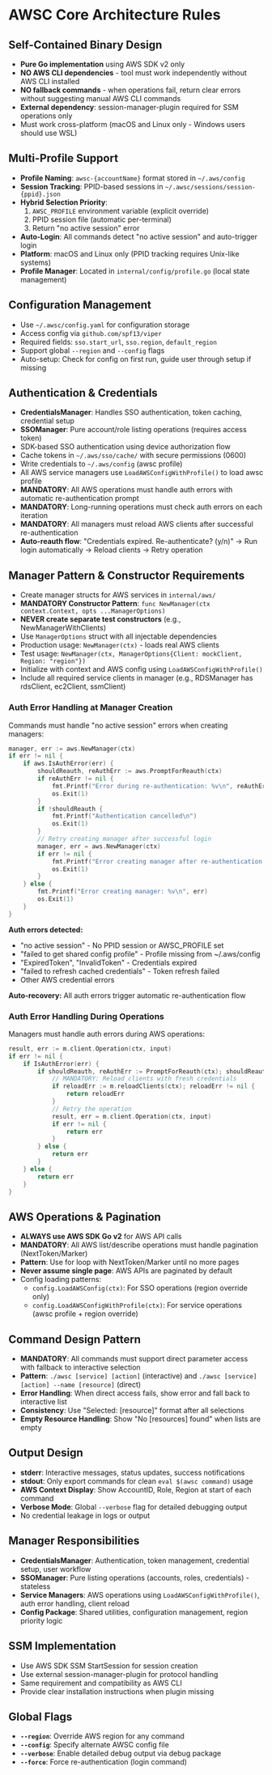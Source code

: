 # AWSC Core Architecture Rules

## Self-Contained Binary Design

- **Pure Go implementation** using AWS SDK v2 only
- **NO AWS CLI dependencies** - tool must work independently without AWS CLI installed
- **NO fallback commands** - when operations fail, return clear errors without suggesting manual AWS CLI commands
- **External dependency**: session-manager-plugin required for SSM operations only
- Must work cross-platform (macOS and Linux only - Windows users should use WSL)

## Multi-Profile Support

- **Profile Naming**: `awsc-{accountName}` format stored in `~/.aws/config`
- **Session Tracking**: PPID-based sessions in `~/.awsc/sessions/session-{ppid}.json`
- **Hybrid Selection Priority**:
  1. `AWSC_PROFILE` environment variable (explicit override)
  2. PPID session file (automatic per-terminal)
  3. Return "no active session" error
- **Auto-Login**: All commands detect "no active session" and auto-trigger login
- **Platform**: macOS and Linux only (PPID tracking requires Unix-like systems)
- **Profile Manager**: Located in `internal/config/profile.go` (local state management)

## Configuration Management

- Use `~/.awsc/config.yaml` for configuration storage
- Access config via `github.com/spf13/viper`
- Required fields: `sso.start_url`, `sso.region`, `default_region`
- Support global `--region` and `--config` flags
- Auto-setup: Check for config on first run, guide user through setup if missing

## Authentication & Credentials

- **CredentialsManager**: Handles SSO authentication, token caching, credential setup
- **SSOManager**: Pure account/role listing operations (requires access token)
- SDK-based SSO authentication using device authorization flow
- Cache tokens in `~/.aws/sso/cache/` with secure permissions (0600)
- Write credentials to `~/.aws/config` (awsc profile)
- All AWS service managers use `LoadAWSConfigWithProfile()` to load awsc profile
- **MANDATORY**: All AWS operations must handle auth errors with automatic re-authentication prompt
- **MANDATORY**: Long-running operations must check auth errors on each iteration
- **MANDATORY**: All managers must reload AWS clients after successful re-authentication
- **Auto-reauth flow**: "Credentials expired. Re-authenticate? (y/n)" → Run login automatically → Reload clients → Retry operation

## Manager Pattern & Constructor Requirements

- Create manager structs for AWS services in `internal/aws/`
- **MANDATORY Constructor Pattern**: `func NewManager(ctx context.Context, opts ...ManagerOptions)`
- **NEVER create separate test constructors** (e.g., NewManagerWithClients)
- Use `ManagerOptions` struct with all injectable dependencies
- Production usage: `NewManager(ctx)` - loads real AWS clients
- Test usage: `NewManager(ctx, ManagerOptions{Client: mockClient, Region: "region"})`
- Initialize with context and AWS config using `LoadAWSConfigWithProfile()`
- Include all required service clients in manager (e.g., RDSManager has rdsClient, ec2Client, ssmClient)

### Auth Error Handling at Manager Creation

Commands must handle "no active session" errors when creating managers:

```go
manager, err := aws.NewManager(ctx)
if err != nil {
    if aws.IsAuthError(err) {
        shouldReauth, reAuthErr := aws.PromptForReauth(ctx)
        if reAuthErr != nil {
            fmt.Printf("Error during re-authentication: %v\n", reAuthErr)
            os.Exit(1)
        }
        if !shouldReauth {
            fmt.Printf("Authentication cancelled\n")
            os.Exit(1)
        }
        // Retry creating manager after successful login
        manager, err = aws.NewManager(ctx)
        if err != nil {
            fmt.Printf("Error creating manager after re-authentication: %v\n", err)
            os.Exit(1)
        }
    } else {
        fmt.Printf("Error creating manager: %v\n", err)
        os.Exit(1)
    }
}
```

**Auth errors detected:**
- "no active session" - No PPID session or AWSC_PROFILE set
- "failed to get shared config profile" - Profile missing from ~/.aws/config
- "ExpiredToken", "InvalidToken" - Credentials expired
- "failed to refresh cached credentials" - Token refresh failed
- Other AWS credential errors

**Auto-recovery:** All auth errors trigger automatic re-authentication flow

### Auth Error Handling During Operations

Managers must handle auth errors during AWS operations:

```go
result, err := m.client.Operation(ctx, input)
if err != nil {
    if IsAuthError(err) {
        if shouldReauth, reAuthErr := PromptForReauth(ctx); shouldReauth && reAuthErr == nil {
            // MANDATORY: Reload clients with fresh credentials
            if reloadErr := m.reloadClients(ctx); reloadErr != nil {
                return reloadErr
            }
            // Retry the operation
            result, err = m.client.Operation(ctx, input)
            if err != nil {
                return err
            }
        } else {
            return err
        }
    } else {
        return err
    }
}
```

## AWS Operations & Pagination

- **ALWAYS use AWS SDK Go v2** for AWS API calls
- **MANDATORY**: All AWS list/describe operations must handle pagination (NextToken/Marker)
- **Pattern**: Use for loop with NextToken/Marker until no more pages
- **Never assume single page**: AWS APIs are paginated by default
- Config loading patterns:
  - `config.LoadAWSConfig(ctx)`: For SSO operations (region override only)
  - `config.LoadAWSConfigWithProfile(ctx)`: For service operations (awsc profile + region override)

## Command Design Pattern

- **MANDATORY**: All commands must support direct parameter access with fallback to interactive selection
- **Pattern**: `./awsc [service] [action]` (interactive) and `./awsc [service] [action] --name [resource]` (direct)
- **Error Handling**: When direct access fails, show error and fall back to interactive list
- **Consistency**: Use "Selected: [resource]" format after all selections
- **Empty Resource Handling**: Show "No [resources] found" when lists are empty

## Output Design

- **stderr**: Interactive messages, status updates, success notifications
- **stdout**: Only export commands for clean `eval $(awsc command)` usage
- **AWS Context Display**: Show AccountID, Role, Region at start of each command
- **Verbose Mode**: Global `--verbose` flag for detailed debugging output
- No credential leakage in logs or output

## Manager Responsibilities

- **CredentialsManager**: Authentication, token management, credential setup, user workflow
- **SSOManager**: Pure listing operations (accounts, roles, credentials) - stateless
- **Service Managers**: AWS operations using `LoadAWSConfigWithProfile()`, auth error handling, client reload
- **Config Package**: Shared utilities, configuration management, region priority logic

## SSM Implementation

- Use AWS SDK SSM StartSession for session creation
- Use external session-manager-plugin for protocol handling
- Same requirement and compatibility as AWS CLI
- Provide clear installation instructions when plugin missing

## Global Flags

- **`--region`**: Override AWS region for any command
- **`--config`**: Specify alternate AWSC config file
- **`--verbose`**: Enable detailed debug output via debug package
- **`--force`**: Force re-authentication (login command)
